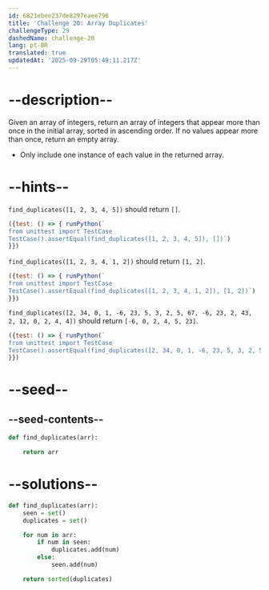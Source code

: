 ```yaml
---
id: 6821ebee237de8297eaee796
title: 'Challenge 20: Array Duplicates'
challengeType: 29
dashedName: challenge-20
lang: pt-BR
translated: true
updatedAt: '2025-09-29T05:49:11.217Z'
---
```


# --description--

Given an array of integers, return an array of integers that appear more than once in the initial array, sorted in ascending order. If no values appear more than once, return an empty array.

- Only include one instance of each value in the returned array.

# --hints--

`find_duplicates([1, 2, 3, 4, 5])` should return `[]`.

```js
({test: () => { runPython(`
from unittest import TestCase
TestCase().assertEqual(find_duplicates([1, 2, 3, 4, 5]), [])`)
}})
```

`find_duplicates([1, 2, 3, 4, 1, 2])` should return `[1, 2]`.

```js
({test: () => { runPython(`
from unittest import TestCase
TestCase().assertEqual(find_duplicates([1, 2, 3, 4, 1, 2]), [1, 2])`)
}})
```

`find_duplicates([2, 34, 0, 1, -6, 23, 5, 3, 2, 5, 67, -6, 23, 2, 43, 2, 12, 0, 2, 4, 4])` should return `[-6, 0, 2, 4, 5, 23]`.

```js
({test: () => { runPython(`
from unittest import TestCase
TestCase().assertEqual(find_duplicates([2, 34, 0, 1, -6, 23, 5, 3, 2, 5, 67, -6, 23, 2, 43, 2, 12, 0, 2, 4, 4]), [-6, 0, 2, 4, 5, 23])`)
}})
```

# --seed--

## --seed-contents--

```py
def find_duplicates(arr):

    return arr
```

# --solutions--

```py
def find_duplicates(arr):
    seen = set()
    duplicates = set()

    for num in arr:
        if num in seen:
            duplicates.add(num)
        else:
            seen.add(num)

    return sorted(duplicates)
```
